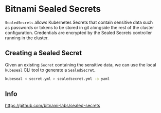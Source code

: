 # Bitnami Sealed Secrets
`SealedSecrets` allows Kubernetes Secrets that contain sensitive data such as passwords or tokens to be stored in git alongside the rest of the cluster configuration. Credentials are encrypted by the Sealed Secrets controller running in the cluster.


## Creating a Sealed Secret
Given an existing `Secret` containing the sensitive data, we can use the local `kubeseal` CLI tool to generate a `SealedSecret`.


```bash
kubeseal < secret.yml > sealedsecret.yml -o yaml
```

## Info
https://github.com/bitnami-labs/sealed-secrets